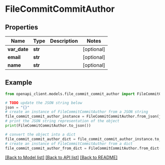 # FileCommitCommitAuthor


## Properties

Name | Type | Description | Notes
------------ | ------------- | ------------- | -------------
**var_date** | **str** |  | [optional] 
**email** | **str** |  | [optional] 
**name** | **str** |  | [optional] 

## Example

```python
from openapi_client.models.file_commit_commit_author import FileCommitCommitAuthor

# TODO update the JSON string below
json = "{}"
# create an instance of FileCommitCommitAuthor from a JSON string
file_commit_commit_author_instance = FileCommitCommitAuthor.from_json(json)
# print the JSON string representation of the object
print(FileCommitCommitAuthor.to_json())

# convert the object into a dict
file_commit_commit_author_dict = file_commit_commit_author_instance.to_dict()
# create an instance of FileCommitCommitAuthor from a dict
file_commit_commit_author_from_dict = FileCommitCommitAuthor.from_dict(file_commit_commit_author_dict)
```
[[Back to Model list]](../README.md#documentation-for-models) [[Back to API list]](../README.md#documentation-for-api-endpoints) [[Back to README]](../README.md)


